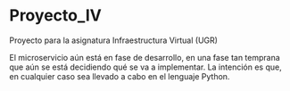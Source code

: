 # Proyecto_IV
Proyecto para la asignatura Infraestructura Virtual (UGR)

El microservicio aún está en fase de desarrollo, en una fase tan
temprana que aún se está decidiendo qué se va a implementar. La
intención es que, en cualquier caso sea llevado a cabo en el lenguaje
Python. 
